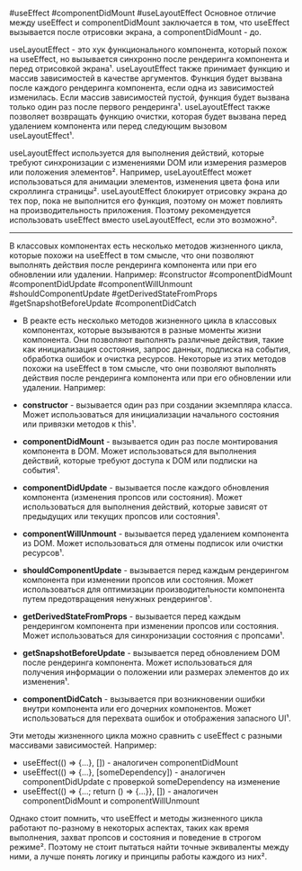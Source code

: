 
#useEffect #componentDidMount #useLayoutEffect
Основное отличие между useEffect и componentDidMount заключается в том, что useEffect вызывается после отрисовки экрана, а componentDidMount - до.


useLayoutEffect - это хук функционального компонента, который похож на useEffect, но вызывается синхронно после рендеринга компонента и перед отрисовкой экрана¹. useLayoutEffect также принимает функцию и массив зависимостей в качестве аргументов. Функция будет вызвана после каждого рендеринга компонента, если одна из зависимостей изменилась. Если массив зависимостей пустой, функция будет вызвана только один раз после первого рендеринга¹. useLayoutEffect также позволяет возвращать функцию очистки, которая будет вызвана перед удалением компонента или перед следующим вызовом useLayoutEffect¹.

useLayoutEffect используется для выполнения действий, которые требуют синхронизации с изменениями DOM или измерения размеров или положения элементов². Например, useLayoutEffect может использоваться для анимации элементов, изменения цвета фона или скроллинга страницы². useLayoutEffect блокирует отрисовку экрана до тех пор, пока не выполнится его функция, поэтому он может повлиять на производительность приложения. Поэтому рекомендуется использовать useEffect вместо useLayoutEffect, если это возможно².

****
В классовых компонентах есть несколько методов жизненного цикла, которые похожи на useEffect в том смысле, что они позволяют выполнять действия после рендеринга компонента или при его обновлении или удалении. Например:
#constructor #componentDidMount #componentDidUpdate #componentWillUnmount 
#shouldComponentUpdate #getDerivedStateFromProps #getSnapshotBeforeUpdate
#componentDidCatch

- В реакте есть несколько методов жизненного цикла в классовых компонентах, которые вызываются в разные моменты жизни компонента. Они позволяют выполнять различные действия, такие как инициализация состояния, запрос данных, подписка на события, обработка ошибок и очистка ресурсов. Некоторые из этих методов похожи на useEffect в том смысле, что они позволяют выполнять действия после рендеринга компонента или при его обновлении или удалении. Например:

- **constructor** - вызывается один раз при создании экземпляра класса. Может использоваться для инициализации начального состояния или привязки методов к this¹.
- **componentDidMount** - вызывается один раз после монтирования компонента в DOM. Может использоваться для выполнения действий, которые требуют доступа к DOM или подписки на события¹.
- **componentDidUpdate** - вызывается после каждого обновления компонента (изменения пропсов или состояния). Может использоваться для выполнения действий, которые зависят от предыдущих или текущих пропсов или состояния¹.
- **componentWillUnmount** - вызывается перед удалением компонента из DOM. Может использоваться для отмены подписок или очистки ресурсов¹.
- **shouldComponentUpdate** - вызывается перед каждым рендерингом компонента при изменении пропсов или состояния. Может использоваться для оптимизации производительности компонента путем предотвращения ненужных рендерингов¹.
- **getDerivedStateFromProps** - вызывается перед каждым рендерингом компонента при изменении пропсов или состояния. Может использоваться для синхронизации состояния с пропсами¹.
- **getSnapshotBeforeUpdate** - вызывается перед обновлением DOM после рендеринга компонента. Может использоваться для получения информации о положении или размерах элементов до их изменения¹.
- **componentDidCatch** - вызывается при возникновении ошибки внутри компонента или его дочерних компонентов. Может использоваться для перехвата ошибок и отображения запасного UI¹.

Эти методы жизненного цикла можно сравнить с useEffect с разными массивами зависимостей. Например:

- useEffect(() => {...}, []) - аналогичен componentDidMount
- useEffect(() => {...}, [someDependency]) - аналогичен componentDidUpdate с проверкой someDependency на изменение
- useEffect(() => {...; return () => {...}}, []) - аналогичен componentDidMount и componentWillUnmount

Однако стоит помнить, что useEffect и методы жизненного цикла работают по-разному в некоторых аспектах, таких как время выполнения, захват пропсов и состояния и поведение в строгом режиме². Поэтому не стоит пытаться найти точные эквиваленты между ними, а лучше понять логику и принципы работы каждого из них².

